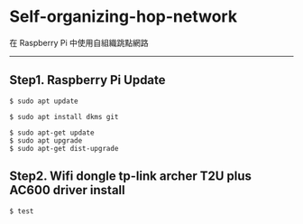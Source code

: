 # Self-organizing-hop-network
在 Raspberry Pi 中使用自組織跳點網路
***
## Step1. Raspberry Pi Update
```shell
$ sudo apt update
```
```shell
$ sudo apt install dkms git
```
```shell
$ sudo apt-get update
$ sudo apt upgrade
$ sudo apt-get dist-upgrade
```
## Step2. Wifi dongle tp-link archer T2U plus AC600 driver install
```shell
$ test
```

